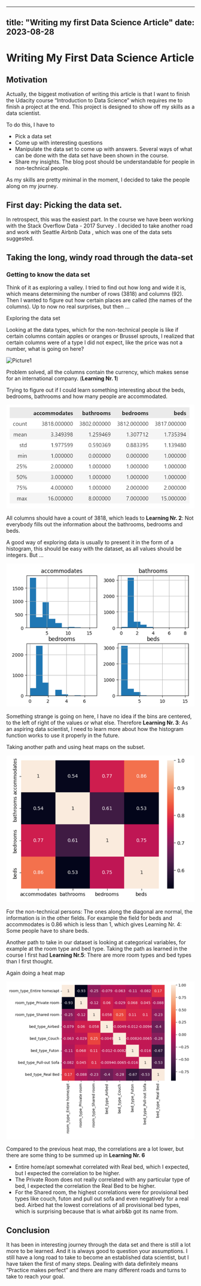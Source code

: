 ---
title: "Writing my first Data Science Article"
date: 2023-08-28
--

# Writing My First Data Science Article

## Motivation

Actually, the biggest motivation of writing this article is that I want to finish the Udacity course “Introduction to Data Science” which requires me to finish a project at the end. This project is designed to show off my skills as a data scientist. 

To do this, I have to

*	Pick a data set
*	Come up with interesting questions
*	Manipulate the data set to come up with answers. Several ways of what can be done with the data set have been shown in the course.
*	Share my insights. The blog post should be understandable for people in non-technical people.

As my skills are pretty minimal in the moment, I decided to take the people along on my journey.

## First day: Picking the data set.

In retrospect, this was the easiest part. In the course we have been working with the Stack Overflow Data - 2017 Survey . I decided to take another road and work with Seattle Airbnb Data , which was one of the data sets suggested. 

## Taking the long, windy road through the data-set

### Getting to know the data set

Think of it as exploring a valley. I tried to find out how long and wide it is, which means determining the number of rows (3818) and columns (92). Then I wanted to figure out how certain places are called (the names of the columns). Up to now no real surprises, but then …

Exploring the data set

Looking at the data types, which for the non-technical people is like if certain columns contain apples or oranges or Brussel sprouts, I realized that certain columns were of a type l did not expect, like the price was not a number, what is going on here?

![Picture1](./docs/assets/images/picture1.jpg)

Problem solved, all the columns contain the currency, which makes sense for an international company. (**Learning Nr. 1**)

Trying to figure out if I could learn something interesting about the beds, bedrooms, bathrooms and how many people are accommodated.

 ![Picture2](images/picture2.png)

All columns should have a count of 3818, which leads to **Learning Nr. 2**: Not everybody fills out the information about the bathrooms, bedrooms and beds.

A good way of exploring data is usually to present it in the form of a histogram, this should be easy with the dataset, as all values should be integers. But …

![Picture3](../images/picture3.png)
 
Something strange is going on here, I have no idea if the bins are centered, to the left of right of the values or what else. Therefore **Learning Nr. 3**: As an aspiring data scientist, I need to learn more about how the histogram function works to use it properly in the future.

Taking another path and using heat maps on the subset.

![Picture4](../images/picture4.png) 

For the non-technical persons: The ones along the diagonal are normal, the information is in the other fields. For example the field for beds and accommodates is 0.86 which is less than 1, which gives Learning Nr. 4: Some people have to share beds.

Another path to take in our dataset is looking at categorical variables, for example at the room type and bed type. Taking the path as learned in the course I first had **Learning Nr.5**: There are more room types and bed types than I first thought.

Again doing a heat map

![Picture5](../images/picture5.png) 

Compared to the previous heat map, the correlations are a lot lower, but there are some thing to be summed up in **Learning Nr. 6**

*	Entire home/apt somewhat correlated with Real bed, which I expected, but I expected the correlation to be higher.
*	The Private Room does not really correlated with any particular type of bed, I expected the correlation the Real Bed to be higher.
*	For the Shared room, the highest correlations were for provisional bed types like couch, futon and pull out sofa and even negatively for a real bed. Airbed hat the lowest correlations of all provisional bed types, which is surprising because that is what airb&b got its name from.

## Conclusion

It has been in interesting journey through the data set and there is still a lot more to be learned. And it is always good to question your assumptions. I still have a long road to take to become an established data scientist, but I have taken the first of many steps. Dealing with data definitely means “Practice makes perfect” and there are many different roads and turns to take to reach your goal.
